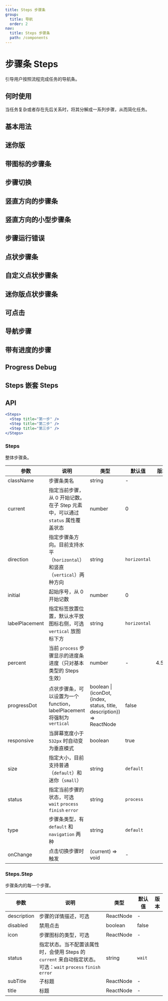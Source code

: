 ```yaml
---
title: Steps 步骤条
group:
  title: 导航
  order: 2
nav:
  title: Steps 步骤条
  path: /components
---
```


# 步骤条 Steps

引导用户按照流程完成任务的导航条。

## 何时使用

当任务复杂或者存在先后关系时，将其分解成一系列步骤，从而简化任务。

## 基本用法

<code src="./demos/simple.tsx"></code>

## 迷你版

<code src="./demos/small-size.tsx"></code>

## 带图标的步骤条

<code src="./demos/icon.tsx"></code>

## 步骤切换

<code src="./demos/step-next.tsx"></code>

## 竖直方向的步骤条

<code src="./demos/vertical.tsx"></code>

## 竖直方向的小型步骤条

<code src="./demos/vertical-small.tsx"></code>

## 步骤运行错误

<code src="./demos/error.tsx"></code>

## 点状步骤条

<code src="./demos/progress-dot.tsx"></code>

## 自定义点状步骤条

<code src="./demos/customized-progress-dot.tsx"></code>

## 迷你版点状步骤条

<code src="./demos/progress-dot-small.tsx"></code>

## 可点击

<code src="./demos/clickable.tsx"></code>

## 导航步骤

<code src="./demos/nav.tsx"></code>

## 带有进度的步骤

<code src="./demos/progress.tsx"></code>

## Progress Debug

<code src="./demos/progress-debug.tsx"></code>

## Steps 嵌套 Steps

<code src="./demos/steps-in-steps.tsx"></code>

## API

```jsx | pure
<Steps>
  <Step title="第一步" />
  <Step title="第二步" />
  <Step title="第三步" />
</Steps>
```

### Steps

整体步骤条。

| 参数           | 说明                                                                          | 类型                                                                   | 默认值       | 版本  |
| -------------- | ----------------------------------------------------------------------------- | ---------------------------------------------------------------------- | ------------ | ----- |
| className      | 步骤条类名                                                                    | string                                                                 | -            |       |
| current        | 指定当前步骤，从 0 开始记数。在子 Step 元素中，可以通过 `status` 属性覆盖状态 | number                                                                 | 0            |       |
| direction      | 指定步骤条方向。目前支持水平（`horizontal`）和竖直（`vertical`）两种方向      | string                                                                 | `horizontal` |       |
| initial        | 起始序号，从 0 开始记数                                                       | number                                                                 | 0            |       |
| labelPlacement | 指定标签放置位置，默认水平放图标右侧，可选 `vertical` 放图标下方              | string                                                                 | `horizontal` |       |
| percent        | 当前 `process` 步骤显示的进度条进度（只对基本类型的 Steps 生效）              | number                                                                 | -            | 4.5.0 |
| progressDot    | 点状步骤条，可以设置为一个 function，labelPlacement 将强制为 `vertical`       | boolean \| (iconDot, {index, status, title, description}) => ReactNode | false        |       |
| responsive     | 当屏幕宽度小于 `532px` 时自动变为垂直模式                                     | boolean                                                                | true         |       |
| size           | 指定大小，目前支持普通（`default`）和迷你（`small`）                          | string                                                                 | `default`    |       |
| status         | 指定当前步骤的状态，可选 `wait` `process` `finish` `error`                    | string                                                                 | `process`    |       |
| type           | 步骤条类型，有 `default` 和 `navigation` 两种                                 | string                                                                 | `default`    |       |
| onChange       | 点击切换步骤时触发                                                            | (current) => void                                                      | -            |       |

### Steps.Step

步骤条内的每一个步骤。

| 参数        | 说明                                                                                                          | 类型      | 默认值 | 版本 |
| ----------- | ------------------------------------------------------------------------------------------------------------- | --------- | ------ | ---- |
| description | 步骤的详情描述，可选                                                                                          | ReactNode | -      |      |
| disabled    | 禁用点击                                                                                                      | boolean   | false  |      |
| icon        | 步骤图标的类型，可选                                                                                          | ReactNode | -      |      |
| status      | 指定状态。当不配置该属性时，会使用 Steps 的 `current` 来自动指定状态。可选：`wait` `process` `finish` `error` | string    | `wait` |      |
| subTitle    | 子标题                                                                                                        | ReactNode | -      |      |
| title       | 标题                                                                                                          | ReactNode | -      |      |
